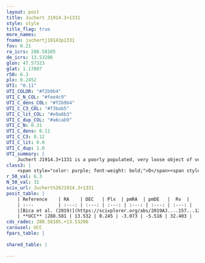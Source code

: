 ```yaml
---
layout: post
title: Juchert J1914.3+1331
style: style
title_flag: true
more_names: 
fname: juchertj19143p1331
fov: 0.21
ra_icrs: 288.58105
de_icrs: 13.53206
glon: 47.57323
glat: 1.17007
r50: 6.3
plx: 0.2452
UTI: "0.11"
UTI_COLOR: "#f2b9b4"
UTI_C_N_COL: "#fee4c9"
UTI_C_dens_COL: "#f2b9b4"
UTI_C_C3_COL: "#f3bab5"
UTI_C_lit_COL: "#e0a6b3"
UTI_C_dup_COL: "#a6cab9"
UTI_C_N: 0.31
UTI_C_dens: 0.11
UTI_C_C3: 0.12
UTI_C_lit: 0.0
UTI_C_dup: 1.0
UTI_summary: |
    Juchert J1914.3+1331 is a poorly populated, very loose object of very low C3 quality. It is rarely studied in the literature, with no articles listed in the last 6 years.
class3: |
    <span style="color: purple; font-weight: bold;">D</span><span style="color: red; font-weight: bold;">C</span>
r_50_val: 6.3
N_50_val: 31
scix_url: Juchert%20J1914.3+1331
posit_table: |
    | Reference    | RA    | DEC   | Plx  | pmRA  | pmDE   |  Rv  |
    | :---         | :---: | :---: | :---: | :---: | :---: | :---: |
    |[Bica et al. (2019)](https://scixplorer.org/abs/2019AJ....157...12B) | 288.583 | 13.534 | -- | -- | -- | -- |
    | **UCC** |288.581 | 13.532 | 0.245 | -3.073 | -5.516 | 32.403 | 
cds_radec: 288.58105,+13.53206
carousel: UCC
fpars_table: |
    
shared_table: |
    
---
```

